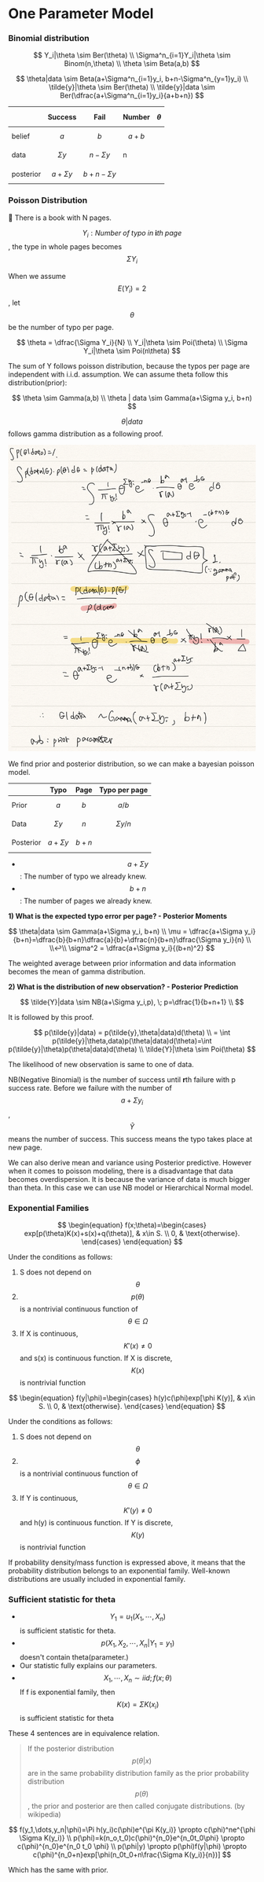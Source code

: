 # One Parameter Model

### Binomial distribution

$$
Y_i|\theta \sim Ber(\theta)  \\  
\Sigma^n_{i=1}Y_i|\theta \sim Binom(n,\theta) \\
\theta \sim Beta(a,b)
$$

$$
\theta|data \sim Beta(a+\Sigma^n_{i=1}y_i, b+n-\Sigma^n_{y=1}y_i) 
\\ \tilde{y}|\theta \sim Ber(\theta)
\\ \tilde{y}|data \sim Ber(\dfrac{a+\Sigma^n_{i=1}y_i}{a+b+n})
$$

|           | Success        | Fail             | Number  | $$\theta$$ |
| --------- | -------------- | ---------------- | ------- | ---------- |
| belief    | $$a$$          | $$b$$            | $$a+b$$ |            |
| data      | $$\Sigma y$$   | $$n-\Sigma y$$   | n       |            |
| posterior | $$a+\Sigma y$$ | $$b+n-\Sigma y$$ |         |            |



### Poisson Distribution

📖 There is a book with N pages.&#x20;

$$Y_i : Number  \;of\;typo \;in\;\mathbf{i}th\;page$$, the type in whole pages becomes $$\Sigma Y_i$$

When we assume $$E(Y_i)=2$$, let $$\theta$$be the number of typo per page.

$$
\theta = \dfrac{\Sigma Y_i}{N} \\
Y_i|\theta \sim Poi(\theta) \\
\Sigma Y_i|\theta \sim Poi(n\theta)
$$

The sum of Y follows poisson distribution, because the typos per page are independent with i.i.d. assumption. We can assume theta follow this distribution(prior):

$$
\theta \sim Gamma(a,b) \\
\theta | data \sim Gamma(a+\Sigma y_i, b+n)
$$

$$\theta|data$$ follows gamma distribution as a following proof.

![증명](../.gitbook/assets/image.png)

&#x20;We find prior and posterior distribution, so we can make a bayesian poisson model.

|           | Typo           | Page    | Typo per page   |
| --------- | -------------- | ------- | --------------- |
| Prior     | $$a$$          | $$b$$   | $$a/b$$         |
| Data      | $$\Sigma y$$   | $$n$$   | $$\Sigma y /n$$ |
| Posterior | $$a+\Sigma y$$ | $$b+n$$ |                 |

* $$a+\Sigma y$$: The number of typo we already knew.
* $$b+n$$: The number of pages we already knew.



&#x20;**1) What is the expected typo error per page? - Posterior Moments**

$$
\theta|data \sim Gamma(a+\Sigma y_i, b+n) \\
\mu = \dfrac{a+\Sigma y_i}{b+n}=\dfrac{b}{b+n}\dfrac{a}{b}+\dfrac{n}{b+n}\dfrac{\Sigma y_i}{n} \\ 
\\↩︎\\
\sigma^2 = \dfrac{a+\Sigma y_i}{(b+n)^2}
$$

The weighted average between prior information and data information becomes the mean of gamma distribution.



&#x20;**2) What is the distribution of new observation? - Posterior Prediction**

$$
\tilde{Y}|data \sim NB(a+\Sigma y_i,p), \; p=\dfrac{1}{b+n+1} \\
$$

It is followed by this proof.

$$
p(\tilde{y}|data) =  p(\tilde{y},\theta|data)d(\theta) \\ =  \int p(\tilde{y}|\theta,data)p(\theta|data)d(\theta)=\int p(\tilde{y}|\theta)p(\theta|data)d(\theta) \\
\tilde{Y}|\theta \sim Poi(\theta)
$$

&#x20;The likelihood of new observation is same to one of data.

NB(Negative Binomial)  is the number of success until **r**th failure with p success rate. Before we failure with the number of$$a+\Sigma y_i$$, $$\tilde{Y}$$means the number of success. This success means the typo takes place at new page.

&#x20;We can also derive mean and variance using Posterior predictive. However when it comes to poisson modeling, there is a disadvantage that data becomes overdispersion. It is because the variance of data is much bigger than theta. In this case we can use NB model or Hierarchical Normal model.



### Exponential Families

$$
\begin{equation}
 f(x;\theta)=\begin{cases}
    exp[p(\theta)K(x)+s(x)+q(\theta)], & x\in S. \\
    0, & \text{otherwise}.
  \end{cases}
\end{equation}
$$

Under the conditions as follows:

1. S does not depend on $$\theta$$
2. &#x20;$$p(\theta)$$ is a nontrivial continuous function of $$\theta \in \Omega$$
3. If X is continuous, $$K'(x) \neq 0$$and s(x) is continuous function. If X is discrete, $$K(x)$$is nontrivial function



$$
\begin{equation}
 f(y|\phi)=\begin{cases}
    h(y)c(\phi)exp[\phi K(y)], & x\in S. \\
    0, & \text{otherwise}.
  \end{cases}
\end{equation}
$$

Under the conditions as follows:

1. S does not depend on $$\theta$$
2. $$\phi$$ is a nontrivial continuous function of $$\theta \in \Omega$$
3. If Y is continuous, $$K'(y) \neq 0$$and h(y) is continuous function. If Y is discrete, $$K(y)$$is nontrivial function



&#x20;If probability density/mass function is expressed above, it means that the probability distribution belongs to an exponential family. Well-known distributions are usually included in exponential family.



### Sufficient statistic for theta

* $$Y_1=u_1(X_1,\cdots,X_n)$$is sufficient statistic for theta.&#x20;
* &#x20;$$p(X_1,X_2,\cdots,X_n|Y_1=y_1)$$doesn't contain theta(parameter.)
* Our statistic fully explains our parameters.
* $$X_1,\cdots,X_n \sim iid ; f(x;\theta)$$ If f is exponential family, then $$K(x)=\Sigma K(x_i)$$is sufficient statistic for theta

These 4 sentences are in equivalence relation.



> If the posterior distribution $$p(\theta|x)$$ are in the same probability distribution family as the prior probability distribution $$p(\theta)$$, the prior and posterior are then called conjugate distributions. (by wikipedia)

$$
f(y_1,\dots,y_n|\phi)=\Pi h(y_i)c(\phi)e^{\pi K(y_i)} \propto c(\phi)^ne^{\phi \Sigma K(y_i)} \\ p(\phi)=k(n_o,t_0)c(\phi)^{n_0}e^{n_0t_0\phi}
\propto c(\phi)^{n_0}e^{n_0 t_0 \phi} \\ p(\phi|y) \propto p(\phi)f(y|\phi) 
\propto c(\phi)^{n_0+n}exp[\phi(n_0t_0+n\frac{\Sigma K(y_i)}{n})]
$$

Which has the same with prior.



### &#x20;



